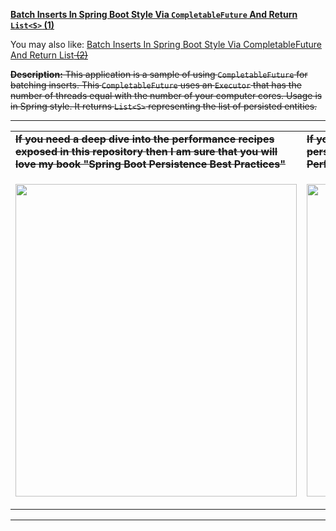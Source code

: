 
**[Batch Inserts In Spring Boot Style Via `CompletableFuture` And Return `List<S>` (1)](https://github.com/AnghelLeonard/Hibernate-SpringBoot/tree/master/HibernateSpringBootBatchInsertsCompletableFutureReturnList)**
 
You may also like: [Batch Inserts In Spring Boot Style Via CompletableFuture And Return List<S> (2)](https://github.com/AnghelLeonard/Hibernate-SpringBoot/tree/master/HibernateSpringBootBatchInsertsCompletableFutureReturnGivenList)

**Description:** This application is a sample of using `CompletableFuture` for batching inserts. This `CompletableFuture` uses an `Executor` that has the number of threads equal with the number of your computer cores. Usage is in Spring style. It returns `List<S>` representing the list of persisted entities.
     
-----------------------------------------------------------------------------------------------------------------------    
<table>
     <tr><td><b>If you need a deep dive into the performance recipes exposed in this repository then I am sure that you will love my book "Spring Boot Persistence Best Practices"</b></td><td><b>If you need a hand of tips and illustrations of 100+ Java persistence performance issues then "Java Persistence Performance Illustrated Guide" is for you.</b></td></tr>
     <tr><td>
<a href="https://www.apress.com/us/book/9781484256251"><p align="left"><img src="https://github.com/AnghelLeonard/Hibernate-SpringBoot/blob/master/Spring%20Boot%20Persistence%20Best%20Practices.jpg" height="500" width="450"/></p></a>
</td><td>
<a href="https://leanpub.com/java-persistence-performance-illustrated-guide"><p align="right"><img src="https://github.com/AnghelLeonard/Hibernate-SpringBoot/blob/master/Java%20Persistence%20Performance%20Illustrated%20Guide.jpg" height="500" width="450"/></p></a>
</td></tr></table>

-----------------------------------------------------------------------------------------------------------------------    


